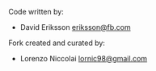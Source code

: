 Code written by:
- David Eriksson <eriksson@fb.com>

Fork created and curated by:
- Lorenzo Niccolai <lornic98@gmail.com>
